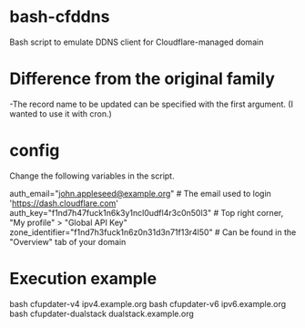 # bash-cfddns
Bash script to emulate DDNS client for Cloudflare-managed domain

# Difference from the original family
-The record name to be updated can be specified with the first argument. (I wanted to use it with cron.)

# config
Change the following variables in the script.

auth_email="john.appleseed@example.org"            # The email used to login 'https://dash.cloudflare.com'
auth_key="f1nd7h47fuck1n6k3y1ncl0udfl4r3c0n50l3"   # Top right corner, "My profile" > "Global API Key"
zone_identifier="f1nd7h3fuck1n6z0n31d3n71f13r4l50" # Can be found in the "Overview" tab of your domain

# Execution example
bash cfupdater-v4 ipv4.example.org
bash cfupdater-v6 ipv6.example.org
bash cfupdater-dualstack dualstack.example.org
